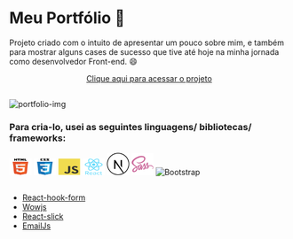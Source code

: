 <h1>Meu Portfólio 💼</h1>

Projeto criado com o intuito de apresentar um pouco sobre mim, e também para mostrar alguns cases de sucesso que tive até hoje na minha jornada como desenvolvedor Front-end.  😄

<div align="center">
  <a href="https://portfolio-giovani-sales.vercel.app/">Clique aqui para acessar o projeto</a>
</div>

##

<img width="947" alt="portfolio-img" src="https://user-images.githubusercontent.com/67559431/159195222-ae730ee4-ca0b-49bd-b7c4-7fb5a3519e7d.png">


  <div style="display: inline_block">
    <h3>Para cria-lo, usei as seguintes linguagens/ bibliotecas/ frameworks:</h3>
  <img src="https://raw.githubusercontent.com/devicons/devicon/master/icons/html5/html5-original-wordmark.svg" alt="html5" width="40" height="30"</img>   
  <img src="https://raw.githubusercontent.com/devicons/devicon/master/icons/css3/css3-original-wordmark.svg" alt="css3" width="40" height="30"</img> 
  <img src="https://raw.githubusercontent.com/devicons/devicon/master/icons/javascript/javascript-original.svg" alt="javascript" width="40" height="30"</img> 
  <img src="https://raw.githubusercontent.com/devicons/devicon/master/icons/react/react-original-wordmark.svg" alt="react" width="40" height="30"></img> 
  <img src="https://raw.githubusercontent.com/devicons/devicon/master/icons/nextjs/nextjs-line.svg" alt="nextjs" width="40" heigth="30"></img> 
  <img src="https://raw.githubusercontent.com/devicons/devicon/master/icons/sass/sass-original.svg" alt="sass" width="40" heigth="30"></img> 
  <img src="https://cdn.jsdelivr.net/gh/devicons/devicon/icons/bootstrap/bootstrap-original.svg" alt="Bootstrap" width="40" heigth="30" />
  
  ##
  
  <ul>
    <li><a href="https://react-hook-form.com/">React-hook-form</a></li>
    <li><a href="https://wowjs.uk/">Wowjs</a></li>
    <li><a href="https://react-slick.neostack.com/">React-slick</li>
    <li><a href="https://emailjs.com">EmailJs</a></li>
  </ul>
</div>
